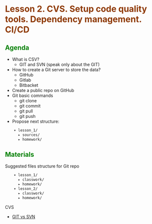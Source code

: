 # <span style="color:#8E3900">Lesson 2. CVS. Setup code quality tools. Dependency management. CI/CD</span>

## <span style="color:green">Agenda</span>

- What is CSV?
    - GIT and SVN (speak only about the GIT)
- How to create a Git server to store the data?
    - GitHub
    - Gitlab
    - Bitbacket
- Create a public repo on GitHub
- Git basic commands
    - git clone
    - git commit
    - git pull
    - git push
- Propose next structure:
```bash
    ▾ lesson_1/
      ▸ sources/
      ▸ homework/
```

## <span style="color:green">Materials</span>
Suggested files structure for Git repo
```bash
    ▾ lesson_1/
      ▸ classwork/
      ▸ homework/
    ▾ lesson_2/
      ▸ classwork/
      ▸ homework/
```

CVS
- [GIT vs SVN](https://www.gitkraken.com/blog/git-vs-svn)

